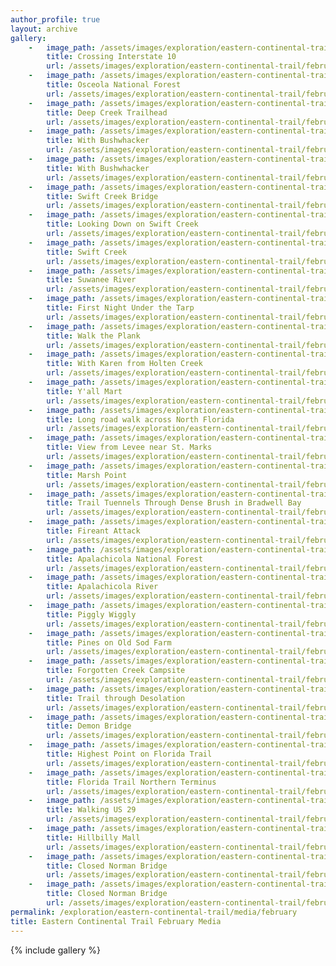 ```yaml
---
author_profile: true
layout: archive
gallery:
    -   image_path: /assets/images/exploration/eastern-continental-trail/february/small/3-1.jpg
        title: Crossing Interstate 10
        url: /assets/images/exploration/eastern-continental-trail/february/large/3-1.jpg
    -   image_path: /assets/images/exploration/eastern-continental-trail/february/small/3-2.jpg
        title: Osceola National Forest
        url: /assets/images/exploration/eastern-continental-trail/february/large/3-2.jpg
    -   image_path: /assets/images/exploration/eastern-continental-trail/february/small/3-3.jpg
        title: Deep Creek Trailhead
        url: /assets/images/exploration/eastern-continental-trail/february/large/3-3.jpg
    -   image_path: /assets/images/exploration/eastern-continental-trail/february/small/4-1.jpg
        title: With Bushwhacker
        url: /assets/images/exploration/eastern-continental-trail/february/large/4-1.jpg
    -   image_path: /assets/images/exploration/eastern-continental-trail/february/small/4-2.jpg
        title: With Bushwhacker
        url: /assets/images/exploration/eastern-continental-trail/february/large/4-2.jpg
    -   image_path: /assets/images/exploration/eastern-continental-trail/february/small/5-1.jpg
        title: Swift Creek Bridge
        url: /assets/images/exploration/eastern-continental-trail/february/large/5-1.jpg
    -   image_path: /assets/images/exploration/eastern-continental-trail/february/small/5-2.jpg
        title: Looking Down on Swift Creek
        url: /assets/images/exploration/eastern-continental-trail/february/large/5-2.jpg
    -   image_path: /assets/images/exploration/eastern-continental-trail/february/small/5-3.jpg
        title: Swift Creek
        url: /assets/images/exploration/eastern-continental-trail/february/large/5-3.jpg
    -   image_path: /assets/images/exploration/eastern-continental-trail/february/small/5-4.jpg
        title: Suwanee River
        url: /assets/images/exploration/eastern-continental-trail/february/large/5-4.jpg
    -   image_path: /assets/images/exploration/eastern-continental-trail/february/small/5-5.jpg
        title: First Night Under the Tarp
        url: /assets/images/exploration/eastern-continental-trail/february/large/5-5.jpg
    -   image_path: /assets/images/exploration/eastern-continental-trail/february/small/6-1.jpg
        title: Walk the Plank
        url: /assets/images/exploration/eastern-continental-trail/february/large/6-1.jpg
    -   image_path: /assets/images/exploration/eastern-continental-trail/february/small/8-1.jpg
        title: With Karen from Holten Creek
        url: /assets/images/exploration/eastern-continental-trail/february/large/8-1.jpg
    -   image_path: /assets/images/exploration/eastern-continental-trail/february/small/9-1.jpg
        title: Y'all Mart
        url: /assets/images/exploration/eastern-continental-trail/february/large/9-1.jpg
    -   image_path: /assets/images/exploration/eastern-continental-trail/february/small/10-1.jpg
        title: Long road walk across North Florida
        url: /assets/images/exploration/eastern-continental-trail/february/large/10-1.jpg
    -   image_path: /assets/images/exploration/eastern-continental-trail/february/small/12-1.jpg
        title: View from Levee near St. Marks
        url: /assets/images/exploration/eastern-continental-trail/february/large/12-1.jpg
    -   image_path: /assets/images/exploration/eastern-continental-trail/february/small/14-1.jpg
        title: Marsh Point
        url: /assets/images/exploration/eastern-continental-trail/february/large/14-1.jpg
    -   image_path: /assets/images/exploration/eastern-continental-trail/february/small/14-2.jpg
        title: Trail Tuennels Through Dense Brush in Bradwell Bay
        url: /assets/images/exploration/eastern-continental-trail/february/large/14-2.jpg
    -   image_path: /assets/images/exploration/eastern-continental-trail/february/small/15-1.jpg
        title: Fireant Attack
        url: /assets/images/exploration/eastern-continental-trail/february/large/15-1.jpg
    -   image_path: /assets/images/exploration/eastern-continental-trail/february/small/18-1.jpg
        title: Apalachicola National Forest
        url: /assets/images/exploration/eastern-continental-trail/february/large/18-1.jpg
    -   image_path: /assets/images/exploration/eastern-continental-trail/february/small/18-2.jpg
        title: Apalachicola River
        url: /assets/images/exploration/eastern-continental-trail/february/large/18-2.jpg
    -   image_path: /assets/images/exploration/eastern-continental-trail/february/small/18-3.jpg
        title: Piggly Wiggly
        url: /assets/images/exploration/eastern-continental-trail/february/large/18-3.jpg
    -   image_path: /assets/images/exploration/eastern-continental-trail/february/small/21-1.jpg
        title: Pines on Old Sod Farm
        url: /assets/images/exploration/eastern-continental-trail/february/large/21-1.jpg
    -   image_path: /assets/images/exploration/eastern-continental-trail/february/small/21-2.jpg
        title: Forgotten Creek Campsite
        url: /assets/images/exploration/eastern-continental-trail/february/large/21-2.jpg
    -   image_path: /assets/images/exploration/eastern-continental-trail/february/small/22-1.jpg
        title: Trail through Desolation
        url: /assets/images/exploration/eastern-continental-trail/february/large/22-1.jpg
    -   image_path: /assets/images/exploration/eastern-continental-trail/february/small/22-2.jpg
        title: Demon Bridge
        url: /assets/images/exploration/eastern-continental-trail/february/large/22-2.jpg
    -   image_path: /assets/images/exploration/eastern-continental-trail/february/small/22-3.jpg
        title: Highest Point on Florida Trail
        url: /assets/images/exploration/eastern-continental-trail/february/large/22-3.jpg
    -   image_path: /assets/images/exploration/eastern-continental-trail/february/small/25-1.jpg
        title: Florida Trail Northern Terminus
        url: /assets/images/exploration/eastern-continental-trail/february/large/25-1.jpg
    -   image_path: /assets/images/exploration/eastern-continental-trail/february/small/26-1.jpg
        title: Walking US 29
        url: /assets/images/exploration/eastern-continental-trail/february/large/26-1.jpg
    -   image_path: /assets/images/exploration/eastern-continental-trail/february/small/28-1.jpg
        title: Hillbilly Mall
        url: /assets/images/exploration/eastern-continental-trail/february/large/28-1.jpg
    -   image_path: /assets/images/exploration/eastern-continental-trail/february/small/29-1.jpg
        title: Closed Norman Bridge
        url: /assets/images/exploration/eastern-continental-trail/february/large/29-1.jpg
    -   image_path: /assets/images/exploration/eastern-continental-trail/february/small/29-2.jpg
        title: Closed Norman Bridge
        url: /assets/images/exploration/eastern-continental-trail/february/large/29-2.jpg
permalink: /exploration/eastern-continental-trail/media/february
title: Eastern Continental Trail February Media
---
```

<style type="text/css" rel="stylesheet">
@media (min-width: 37.5em) {
    figure img {
        height: 8em;
        object-fit: cover
    }
}
</style>
{% include gallery %}
